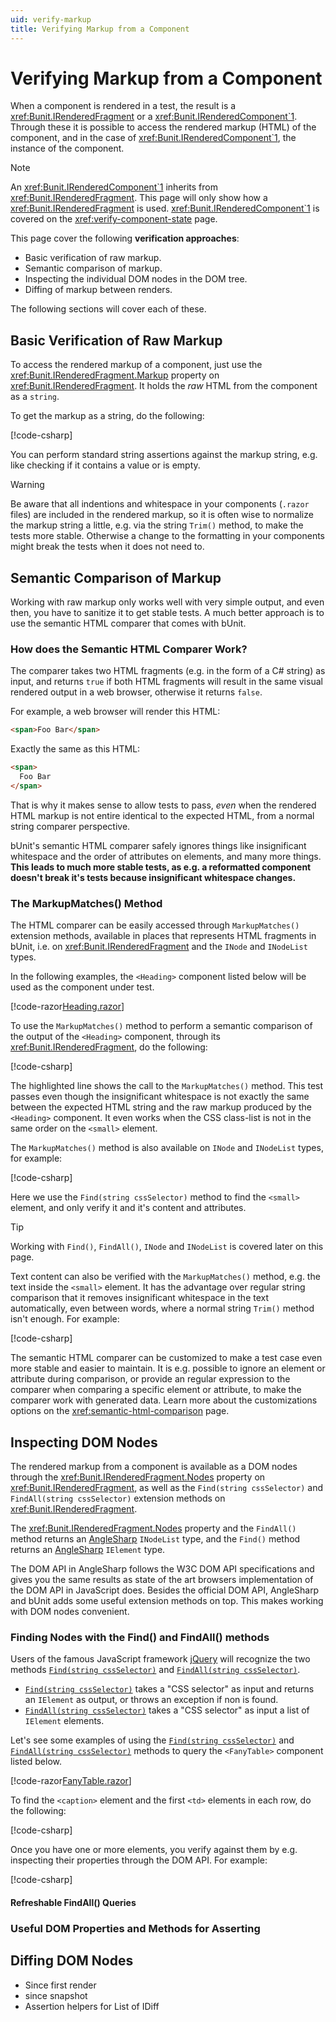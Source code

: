 ```yaml
---
uid: verify-markup
title: Verifying Markup from a Component
---
```


# Verifying Markup from a Component

When a component is rendered in a test, the result is a <xref:Bunit.IRenderedFragment> or a <xref:Bunit.IRenderedComponent`1>. Through these it is possible to access the rendered markup (HTML) of the component, and in the case of <xref:Bunit.IRenderedComponent`1>, the instance of the component. 

> [!NOTE]
> An <xref:Bunit.IRenderedComponent`1> inherits from <xref:Bunit.IRenderedFragment>. This page will only show how a <xref:Bunit.IRenderedFragment> is used. <xref:Bunit.IRenderedComponent`1> is covered on the <xref:verify-component-state> page.

This page cover the following **verification approaches**:

- Basic verification of raw markup.
- Semantic comparison of markup.
- Inspecting the individual DOM nodes in the DOM tree.
- Diffing of markup between renders.

The following sections will cover each of these.

## Basic Verification of Raw Markup

To access the rendered markup of a component, just use the <xref:Bunit.IRenderedFragment.Markup> property on <xref:Bunit.IRenderedFragment>. It holds the *raw* HTML from the component as a `string`. 

To get the markup as a string, do the following:

[!code-csharp[](../../../samples/tests/xunit/VerifyMarkupExamples.cs?start=16&end=21&highlight=5)]

You can perform standard string assertions against the markup string, e.g. like checking if it contains a value or is empty.

> [!WARNING]
> Be aware that all indentions and whitespace in your components (`.razor` files) are included in the rendered markup, so it is often wise to normalize the markup string a little, e.g. via the string `Trim()` method, to make the tests more stable. Otherwise a change to the formatting in your components might break the tests when it does not need to.

## Semantic Comparison of Markup

Working with raw markup only works well with very simple output, and even then, you have to sanitize it to get stable tests. A much better approach is to use the semantic HTML comparer that comes with bUnit.

### How does the Semantic HTML Comparer Work?

The comparer takes two HTML fragments (e.g. in the form of a C# string) as input, and returns `true` if both HTML fragments will result in the same visual rendered output in a web browser, otherwise it returns `false`.

For example, a web browser will render this HTML:

```html
<span>Foo Bar</span>
```

Exactly the same as this HTML:

```html
<span>
  Foo Bar
</span>
```

That is why it makes sense to allow tests to pass, _even_ when the rendered HTML markup is not entire identical to the expected HTML, from a normal string comparer perspective.

bUnit's semantic HTML comparer safely ignores things like insignificant whitespace and the order of attributes on elements, and many more things. **This leads to much more stable tests, as e.g. a reformatted component doesn't break it's tests because insignificant whitespace changes.**

### The MarkupMatches() Method

The HTML comparer can be easily accessed through `MarkupMatches()` extension methods, available in places that represents HTML fragments in bUnit, i.e. on <xref:Bunit.IRenderedFragment> and the `INode` and `INodeList` types.

In the following examples, the `<Heading>` component listed below will be used as the component under test.

[!code-razor[Heading.razor](../../../samples/components/Heading.razor)]

To use the `MarkupMatches()` method to perform a semantic comparison of the output of the `<Heading>` component, through its <xref:Bunit.IRenderedFragment>, do the following:

[!code-csharp[](../../../samples/tests/xunit/VerifyMarkupExamples.cs?start=27&end=34&highlight=5-9)]

The highlighted line shows the call to the `MarkupMatches()` method. This test passes even though the insignificant whitespace is not exactly the same between the expected HTML string and the raw markup produced by the `<Heading>` component. It even works when the CSS class-list is not in the same order on the `<small>` element.

The `MarkupMatches()` method is also available on `INode` and `INodeList` types, for example:

[!code-csharp[](../../../samples/tests/xunit/VerifyMarkupExamples.cs?start=40&end=45&highlight=5-6)]

Here we use the `Find(string cssSelector)` method to find the `<small>` element, and only verify it and it's content and attributes.

> [!TIP]
> Working with `Find()`, `FindAll()`, `INode` and `INodeList` is covered later on this page.

Text content can also be verified with the `MarkupMatches()` method, e.g. the text inside the `<small>` element. It has the advantage over regular string comparison that it removes insignificant whitespace in the text automatically, even between words, where a normal string `Trim()` method isn't enough. For example:

[!code-csharp[](../../../samples/tests/xunit/VerifyMarkupExamples.cs?start=51&end=56&highlight=5)]

The semantic HTML comparer can be customized to make a test case even more stable and easier to maintain. It is e.g. possible to ignore an element or attribute during comparison, or provide an regular expression to the comparer when comparing a specific element or attribute, to make the comparer work with generated data. Learn more about the customizations options on the <xref:semantic-html-comparison> page.

## Inspecting DOM Nodes

The rendered markup from a component is available as a DOM nodes through the <xref:Bunit.IRenderedFragment.Nodes> property on <xref:Bunit.IRenderedFragment>, as well as the `Find(string cssSelector)` and `FindAll(string cssSelector)` extension methods on <xref:Bunit.IRenderedFragment>.

The <xref:Bunit.IRenderedFragment.Nodes> property and the `FindAll()` method returns an [AngleSharp](https://anglesharp.github.io/) `INodeList` type, and the `Find()` method returns an [AngleSharp](https://anglesharp.github.io/) `IElement` type. 

The DOM API in AngleSharp follows the W3C DOM API specifications and gives you the same results as state of the art browsers implementation of the DOM API in JavaScript does. Besides the official DOM API, AngleSharp and bUnit adds some useful extension methods on top. This makes working with DOM nodes convenient.

### Finding Nodes with the Find() and FindAll() methods

Users of the famous JavaScript framework [jQuery](https://jquery.com/) will recognize the two methods [`Find(string cssSelector)`](xref:Bunit.RenderedFragmentExtensions.Find(Bunit.IRenderedFragment,System.String)) and [`FindAll(string cssSelector)`](xref:Bunit.RenderedFragmentExtensions.FindAll(Bunit.IRenderedFragment,System.String,System.Boolean)). 

- [`Find(string cssSelector)`](xref:Bunit.RenderedFragmentExtensions.Find(Bunit.IRenderedFragment,System.String)) takes a "CSS selector" as input and returns an `IElement` as output, or throws an exception if non is found.
- [`FindAll(string cssSelector)`](xref:Bunit.RenderedFragmentExtensions.FindAll(Bunit.IRenderedFragment,System.String,System.Boolean)) takes a "CSS selector" as input a list of `IElement` elements.

Let's see some examples of using the [`Find(string cssSelector)`](xref:Bunit.RenderedFragmentExtensions.Find(Bunit.IRenderedFragment,System.String)) and [`FindAll(string cssSelector)`](xref:Bunit.RenderedFragmentExtensions.FindAll(Bunit.IRenderedFragment,System.String,System.Boolean)) methods to query the `<FanyTable>` component listed below.

[!code-razor[FanyTable.razor](../../../samples/components/FanyTable.razor)]

To find the `<caption>` element and the first `<td>` elements in each row, do the following:

[!code-csharp[](../../../samples/tests/xunit/VerifyMarkupExamples.cs?start=62&end=67&highlight=5-6)]

Once you have one or more elements, you verify against them by e.g. inspecting their properties through the DOM API. For example:

[!code-csharp[](../../../samples/tests/xunit/VerifyMarkupExamples.cs?start=69&end=71)]

#### Refreshable FindAll() Queries

### Useful DOM Properties and Methods for Asserting 

## Diffing DOM Nodes

- Since first render
- since snapshot
- Assertion helpers for List of IDiff